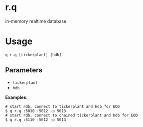 # r.q

in-memory realtime database

# Usage

    q r.q [tickerplant] [hdb]

## Parameters

 - `tickerplant`
 - `hdb`

**Examples**:

    # start rdb, connect to tickerplant and hdb for EOD
    $ q r.q :5010 :5012 -p 5013
    # start rdb, connect to chained tickerplant and hdb for EOD
    $ q r.q :5110 :5012 -p 5013

